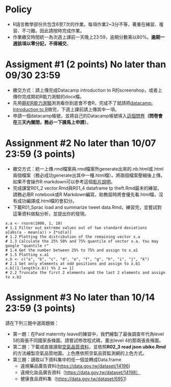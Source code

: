 # Policy
* R語言教學部份共包含6至7次的作業。每項作業2~3分不等，著重在練習、複習、不刁難。因此請按時完成作業。
* 作業繳交時間統一為次週上課前一天晚上23:59，逾期分數乘以80%。**逾期一週該項以零分記，不得補交**。

# Assigment #1 (2 points) No later than 09/30 23:59

* 繳交方式：請上傳完成Datacamp introduction to R的screenshop，或者上傳你完成期初R能力測驗的docx檔。
* 先用[期初R能力測驗](https://docs.google.com/document/d/1EFIz1LrYt2d4ExcZXj1VPGPSJHvgUvs1c8yusAZAbsk/edit?usp=sharing)測測看你到底會不會R，完成不了就請把[datacamp: Introduction to R](https://github.com/R4CSS/Assignments/blob/master/01DataCamp.md)做完，下週上課前請上傳其中一項。
* 申請一個datacamp帳號，並將自己的Datacamp帳號填入[這個問卷](https://goo.gl/forms/sfTBquz3tWldyVCU2)**（問卷會在三天內關閉，務必一下課馬上申請）**。 

# Assignment #2 No later than 10/07 23:59 (3 points)

* 繳交方式：統一上傳.rmd檔案與.rmd檔案所generate出來的.nb.html或.html兩個檔案（務必成功generate出其中一種.html檔）。將兩個檔案壓縮後上傳。如果不會操作R markdown可以參考這個[影片說明](https://youtu.be/xVXUZShYfEI)。
* 完成課堂R01_2 vector.Rmd與R01_4 dataframe tp theft.Rmd最末的練習。請務必用R notebook或R Markdown編寫，助教屆時將會優先看.html檔，沒有成功編譯成.html檔的會扣分。
* 下載R01_5prac load and summarize tweet data.Rmd，練習完，並嘗試對這筆資料做點分析，並提出你的發現。
```{r}
x.a <- rnorm(1000, 1, 10)
# 1.1 Filter out extreme values out of two standard deviations
a[abs(a - mean(a)) > 2*sd(a)]
# 1.2 Plotting the distribution of the remaining vector x.a
# 1.3 Calculate the 25% 50% and 75% quantile of vector x.a. You may google "quantile r"
# 1.4 Get the number between 25% to 75% and assign to x.a1
# 1.5 Plotting x.a1
x.b <- c("a", "b", "c", "d", "e", "f", "g", "h", "i", "j", "k")
# 2.1 Get only elements at odd positions and assign to x.b1
x.b[(1:length(x.b)) %% 2 == 1]
# 2.2 Truncate the first 2 elements and the last 2 elements and assign to x.b2
```
# Assignment #3 No later than 10/14 23:59 (3 points)

請在下列三題中選兩題做：
* 第一題：在Paid maternity leave的練習中，我們繪製了最後調查年代為level 5的兩張不同國家長條圖。請嘗試修改程式碼，畫出level 4的那兩張長條圖。
* 第二題：下載或直接讀取[空氣品質資料](https://taqm.epa.gov.tw/taqm/aqs.ashx?lang=tw&act=aqi-epa&ts=1538931940046)，並依照**R02_3 read json ubike.Rmd** 的方法繪製空氣品質地圖。上色應依照空氣品質監測網的上色方式。
* 第三題：讀取以下資料集中的任一個並轉成Data.frame
  * 違規藥品廣告資料(https://data.gov.tw/dataset/14196)
  * 違規化妝品廣告資料（https://data.gov.tw/dataset/14198）
  * 健康食品資料集（https://data.gov.tw/dataset/6951)

